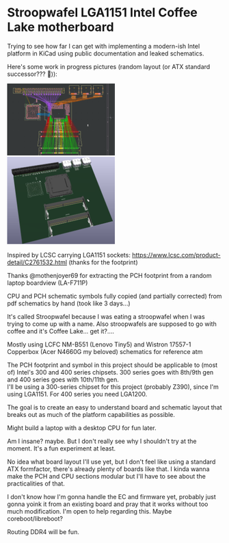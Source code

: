 # Stroopwafel LGA1151 Intel Coffee Lake motherboard

Trying to see how far I can get with implementing a modern-ish Intel platform in KiCad using public documentation and leaked schematics.

Here's some work in progress pictures (random layout (or ATX standard successor??? 👀)):

<img src='docs/pcb.png' width=50%/>
<img src='docs/3d.png' width=50%/>


Inspired by LCSC carrying LGA1151 sockets: https://www.lcsc.com/product-detail/C2761532.html (thanks for the footprint)

Thanks @mothenjoyer69 for extracting the PCH footprint from a random laptop boardview (LA-F711P)

CPU and PCH schematic symbols fully copied (and partially corrected) from pdf schematics by hand (took like 3 days...)

It's called Stroopwafel because I was eating a stroopwafel when I was trying to come up with a name. Also stroopwafels are supposed to go with coffee and it's Coffee Lake... get it?....

Mostly using LCFC NM-B551 (Lenovo Tiny5) and Wistron 17557-1 Copperbox (Acer N4660G my beloved) schematics for reference atm

The PCH footprint and symbol in this project should be applicable to (most of) Intel's 300 and 400 series chipsets. 300 series goes with 8th/9th gen and 400 series goes with 10th/11th gen.  
I'll be using a 300-series chipset for this project (probably Z390), since I'm using LGA1151. For 400 series you need LGA1200.

The goal is to create an easy to understand board and schematic layout that breaks out as much of the platform capabilities as possible.

Might build a laptop with a desktop CPU for fun later.

Am I insane? maybe. But I don't really see why I shouldn't try at the moment. It's a fun experiment at least.

No idea what board layout I'll use yet, but I don't feel like using a standard ATX formfactor, there's already plenty of boards like that. I kinda wanna make the PCH and CPU sections modular but I'll have to see about the practicalities of that.

I don't know how I'm gonna handle the EC and firmware yet, probably just gonna yoink it from an existing board and pray that it works without too much modification. I'm open to help regarding this. Maybe coreboot/libreboot?

Routing DDR4 will be fun.